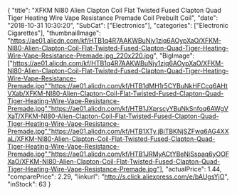 {
	"title": "XFKM NI80 Alien Clapton Coil Flat Twisted Fused Clapton Quad Tiger Heating Wire Vape Resistance Premade Coil Prebuilt Coil",
	"date": "2018-10-31 10:30:20",
	"SubCat": ["Electronics"],
	"categories": ["Electronic Cigarettes"],
	"thumbnailImage": "https://ae01.alicdn.com/kf/HTB1q4R7AAKWBuNjy1zjq6AOypXaO/XFKM-NI80-Alien-Clapton-Coil-Flat-Twisted-Fused-Clapton-Quad-Tiger-Heating-Wire-Vape-Resistance-Premade.jpg_220x220.jpg",
	"BigImage": ["https://ae01.alicdn.com/kf/HTB1q4R7AAKWBuNjy1zjq6AOypXaO/XFKM-NI80-Alien-Clapton-Coil-Flat-Twisted-Fused-Clapton-Quad-Tiger-Heating-Wire-Vape-Resistance-Premade.jpg","https://ae01.alicdn.com/kf/HTB1dMH1r5CYBuNkHFCcq6AHtVXab/XFKM-NI80-Alien-Clapton-Coil-Flat-Twisted-Fused-Clapton-Quad-Tiger-Heating-Wire-Vape-Resistance-Premade.jpg","https://ae01.alicdn.com/kf/HTB1JXprscyYBuNkSnfoq6AWgVXaT/XFKM-NI80-Alien-Clapton-Coil-Flat-Twisted-Fused-Clapton-Quad-Tiger-Heating-Wire-Vape-Resistance-Premade.jpg","https://ae01.alicdn.com/kf/HTB1XTy.jBjTBKNjSZFwq6AG4XXaL/XFKM-NI80-Alien-Clapton-Coil-Flat-Twisted-Fused-Clapton-Quad-Tiger-Heating-Wire-Vape-Resistance-Premade.jpg","https://ae01.alicdn.com/kf/HTB1JRMyACtYBeNjSspaq6yOOFXaO/XFKM-NI80-Alien-Clapton-Coil-Flat-Twisted-Fused-Clapton-Quad-Tiger-Heating-Wire-Vape-Resistance-Premade.jpg"],
	"actualPrice": 1.44,
	"comparePrice": 2.29,
	"linkurl": "http://s.click.aliexpress.com/e/bAUgsYjO",
	"inStock": 63
}
